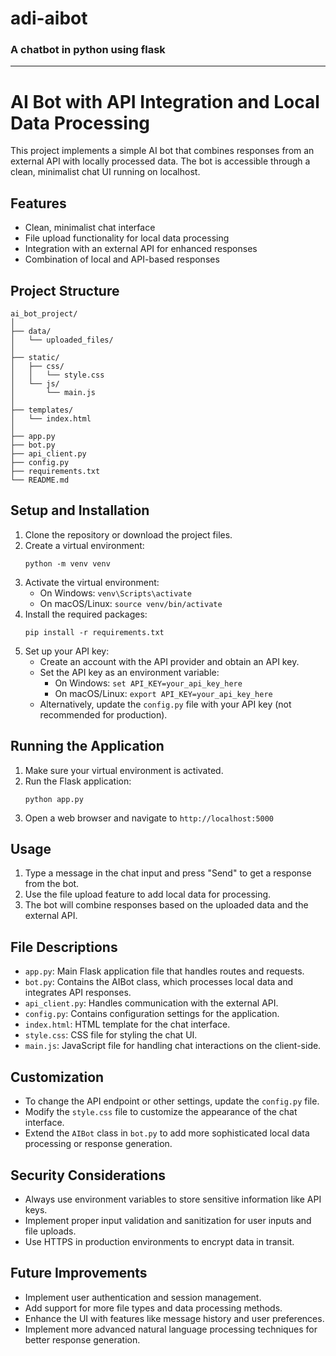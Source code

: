 
# adi-aibot

### A chatbot in python using flask 
---
# AI Bot with API Integration and Local Data Processing

This project implements a simple AI bot that combines responses from an external API with locally processed data. The bot is accessible through a clean, minimalist chat UI running on localhost.

## Features

- Clean, minimalist chat interface
- File upload functionality for local data processing
- Integration with an external API for enhanced responses
- Combination of local and API-based responses

## Project Structure

```
ai_bot_project/
│
├── data/
│   └── uploaded_files/
│
├── static/
│   ├── css/
│   │   └── style.css
│   └── js/
│       └── main.js
│
├── templates/
│   └── index.html
│
├── app.py
├── bot.py
├── api_client.py
├── config.py
├── requirements.txt
└── README.md
```

## Setup and Installation

1. Clone the repository or download the project files.
2. Create a virtual environment:
   ```
   python -m venv venv
   ```
3. Activate the virtual environment:
   - On Windows: `venv\Scripts\activate`
   - On macOS/Linux: `source venv/bin/activate`
4. Install the required packages:
   ```
   pip install -r requirements.txt
   ```
5. Set up your API key:
   - Create an account with the API provider and obtain an API key.
   - Set the API key as an environment variable:
     - On Windows: `set API_KEY=your_api_key_here`
     - On macOS/Linux: `export API_KEY=your_api_key_here`
   - Alternatively, update the `config.py` file with your API key (not recommended for production).

## Running the Application

1. Make sure your virtual environment is activated.
2. Run the Flask application:
   ```
   python app.py
   ```
3. Open a web browser and navigate to `http://localhost:5000`

## Usage

1. Type a message in the chat input and press "Send" to get a response from the bot.
2. Use the file upload feature to add local data for processing.
3. The bot will combine responses based on the uploaded data and the external API.

## File Descriptions

- `app.py`: Main Flask application file that handles routes and requests.
- `bot.py`: Contains the AIBot class, which processes local data and integrates API responses.
- `api_client.py`: Handles communication with the external API.
- `config.py`: Contains configuration settings for the application.
- `index.html`: HTML template for the chat interface.
- `style.css`: CSS file for styling the chat UI.
- `main.js`: JavaScript file for handling chat interactions on the client-side.

## Customization

- To change the API endpoint or other settings, update the `config.py` file.
- Modify the `style.css` file to customize the appearance of the chat interface.
- Extend the `AIBot` class in `bot.py` to add more sophisticated local data processing or response generation.

## Security Considerations

- Always use environment variables to store sensitive information like API keys.
- Implement proper input validation and sanitization for user inputs and file uploads.
- Use HTTPS in production environments to encrypt data in transit.

## Future Improvements

- Implement user authentication and session management.
- Add support for more file types and data processing methods.
- Enhance the UI with features like message history and user preferences.
- Implement more advanced natural language processing techniques for better response generation.
